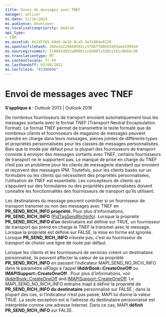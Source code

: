 ```yaml
---
title: Envoi de messages avec TNEF
manager: soliver
ms.date: 11/16/2014
ms.audience: Developer
ms.localizationpriority: medium
api_type:
- COM
ms.assetid: 6e2df265-b9dd-4e19-8ca5-3e31804e9120
ms.openlocfilehash: 260e3a229809502cc5f8bff086934d3aee339544
ms.sourcegitcommit: 518845d053a009b11c8d907a33822161c0b6bc96
ms.translationtype: MT
ms.contentlocale: fr-FR
ms.lasthandoff: 03/08/2022
ms.locfileid: "63380696"
---
```

# <a name="sending-messages-with-tnef"></a>Envoi de messages avec TNEF

  
  
**S’applique à** : Outlook 2013 | Outlook 2016 
  
De nombreux fournisseurs de transport envoient automatiquement tous les messages sortants avec le format TNEF (Transport Neutral Encapsulation Format). Le format TNEF permet de transmettre le texte formaté que de nombreux clients et fournisseurs de magasins de messages peuvent prendre en charge dans leurs messages, pièces jointes de différents types et propriétés personnalisées pour les classes de messages personnalisées. Bien que le mode par défaut pour la plupart des fournisseurs de transport consiste à envoyer des messages sortants avec TNEF, certains fournisseurs de transport ne le supportent pas. Le manque de prise en charge du TNEF n’est pas un problème pour les clients de messagerie standard qui envoient et reçoivent des messages IPM. Toutefois, pour les clients basés sur un formulaire ou les clients qui nécessitent des propriétés personnalisées, l’utilisation de TNEF est essentielle. Les concepteurs de clients qui s’appuient sur des formulaires ou des propriétés personnalisées doivent connaître les fonctionnalités des fournisseurs de transport qu’ils utilisent.
  
Les destinataires du message peuvent contrôler si un fournisseur de transport transmet ou non des messages avec TNEF en **PR_SEND_RICH_INFO propriété.** Pour plus d’informations, **PR_SEND_RICH_INFO** ([PidTagSendRichInfo](pidtagsendrichinfo-canonical-property.md)). Lorsque la propriété **PR_SEND_RICH_INFO d’un** destinataire est définie sur TRUE, un fournisseur de transport qui prend en charge le TNEF la transmet avec le message. Lorsque la propriété est définie sur FALSE, la mise en forme est ignorée. Lorsque **PR_SEND_RICH_INFO** n’existe pas, c’est au fournisseur de transport de choisir une ligne de route par défaut. 
  
Lorsque les clients et les fournisseurs de services créent un destinataire personnalisé, ils peuvent affecter la valeur de sa propriété **PR_SEND_RICH_INFO** en passant l’indicateur MAPI_SEND_NO_RICH_INFO dans le paramètre _ulFlags_ à l’appel **IAddrBook::CreateOneOff** ou **IMAPISupport::CreateOneOff** . Pour plus d’informations, voir [IAddrBook::CreateOneOff](iaddrbook-createoneoff.md) and [IMAPISupport::CreateOneOff](imapisupport-createoneoff.md). Le MAPI_SEND_NO_RICH_INFO entraîne mapI à définir la propriété de **PR_SEND_RICH_INFO du destinataire** personnalisé sur FALSE ; dans la plupart des cas, si l’indicateur n’est pas passé, MAPI lui donne la valeur TRUE. La seule exception est si l’adresse du destinataire personnalisé est interprétée comme une adresse Internet. Dans ce cas, MAPI **définit PR_SEND_RICH_INFO** sur FALSE. 
  


